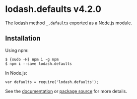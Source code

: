 lodash.defaults v4.2.0
======================

The [lodash](https://lodash.com/) method `_.defaults` exported as a [Node.js](https://nodejs.org/) module.

Installation
------------

Using npm:

    $ {sudo -H} npm i -g npm
    $ npm i --save lodash.defaults

In Node.js:

    var defaults = require('lodash.defaults');

See the [documentation](https://lodash.com/docs#defaults) or [package source](https://github.com/lodash/lodash/blob/4.2.0-npm-packages/lodash.defaults) for more details.
